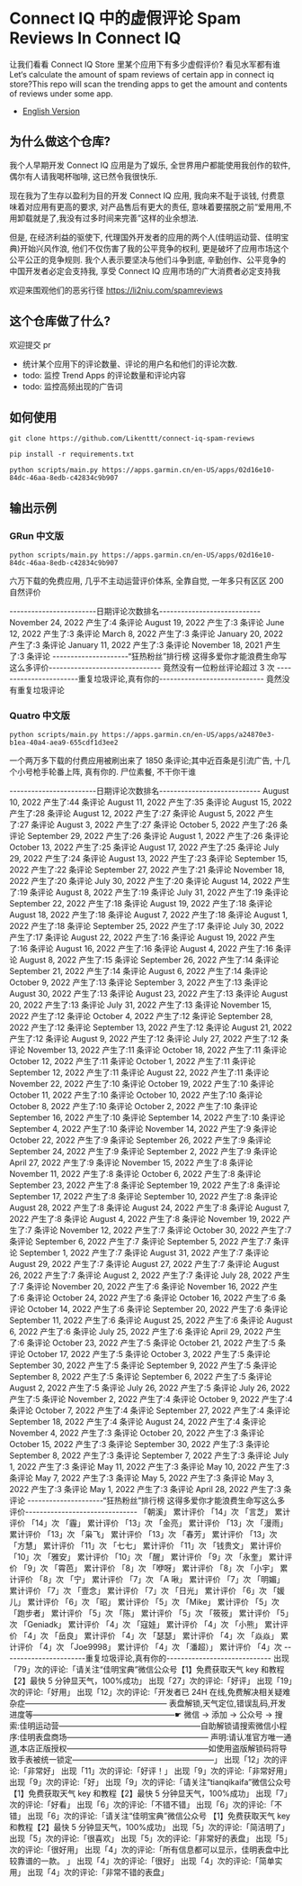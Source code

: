 # Connect IQ 中的虚假评论 Spam Reviews In Connect IQ

让我们看看 Connect IQ Store 里某个应用下有多少虚假评价? 看见水军都有谁
Let‘s calculate the amount of spam reviews of certain app in connect iq store?This repo will scan the trending apps to get the amount and contents of reviews under some app.

- [English Version](./README-en.md)

## 为什么做这个仓库?

我个人早期开发 Connect IQ 应用是为了娱乐, 全世界用户都能使用我创作的软件, 偶尔有人请我喝杯咖啡, 这已然令我很快乐.

现在我为了生存以盈利为目的开发 Connect IQ 应用, 我向来不耻于谈钱, 付费意味着对应用有更高的要求, 对产品售后有更大的责任, 意味着要摆脱之前“爱用用,不用卸载就是了,我没有过多时间来完善”这样的业余想法.

但是, 在经济利益的驱使下, 代理国外开发者的应用的两个人(佳明运动营、佳明宝典)开始兴风作浪, 他们不仅伤害了我的公平竞争的权利, 更是破坏了应用市场这个公平公正的竞争规则. 我个人表示要坚决与他们斗争到底, 辛勤创作、公平竞争的中国开发者必定会支持我, 享受 Connect IQ 应用市场的广大消费者必定支持我

欢迎来围观他们的恶劣行径 https://li2niu.com/spamreviews

## 这个仓库做了什么?

欢迎提交 pr

- 统计某个应用下的评论数量、评论的用户名和他们的评论次数.
- todo: 监控 Trend Apps 的评论数量和评论内容
- todo: 监控高频出现的广告词

## 如何使用

```
git clone https://github.com/Likenttt/connect-iq-spam-reviews

pip install -r requirements.txt

python scripts/main.py https://apps.garmin.cn/en-US/apps/02d16e10-84dc-46aa-8edb-c42834c9b907
```

## 输出示例

### GRun 中文版

```
python scripts/main.py https://apps.garmin.cn/en-US/apps/02d16e10-84dc-46aa-8edb-c42834c9b907
```

六万下载的免费应用, 几乎不主动运营评价体系, 全靠自觉, 一年多只有区区 200 自然评价

------------------------日期评论次数排名----------------------------
November 24, 2022 产生了:4 条评论
August 19, 2022 产生了:3 条评论
June 12, 2022 产生了:3 条评论
March 8, 2022 产生了:3 条评论
January 20, 2022 产生了:3 条评论
January 11, 2022 产生了:3 条评论
November 18, 2021 产生了:3 条评论
---------------------“狂热粉丝”排行榜 这得多爱你才能浪费生命写这么多评价-------------------------------
竟然没有一位粉丝评论超过 3 次
-----------------------重复垃圾评论,真有你的-----------------------------
竟然没有重复垃圾评论

### Quatro 中文版

```
python scripts/main.py https://apps.garmin.cn/en-US/apps/a24870e3-b1ea-40a4-aea9-655cdf1d3ee2
```

一个两万多下载的付费应用被刷出来了 1850 条评论;其中近百条是引流广告, 十几个小号枪手轮番上阵, 真有你的. 尸位素餐, 不干你干谁

------------------------日期评论次数排名----------------------------
August 10, 2022 产生了:44 条评论
August 11, 2022 产生了:35 条评论
August 15, 2022 产生了:28 条评论
August 12, 2022 产生了:27 条评论
August 5, 2022 产生了:27 条评论
August 3, 2022 产生了:27 条评论
October 5, 2022 产生了:26 条评论
September 29, 2022 产生了:26 条评论
August 1, 2022 产生了:26 条评论
October 13, 2022 产生了:25 条评论
August 17, 2022 产生了:25 条评论
July 29, 2022 产生了:24 条评论
August 13, 2022 产生了:23 条评论
September 15, 2022 产生了:22 条评论
September 27, 2022 产生了:21 条评论
November 18, 2022 产生了:20 条评论
July 30, 2022 产生了:20 条评论
August 14, 2022 产生了:19 条评论
August 8, 2022 产生了:19 条评论
July 31, 2022 产生了:19 条评论
September 22, 2022 产生了:18 条评论
August 19, 2022 产生了:18 条评论
August 18, 2022 产生了:18 条评论
August 7, 2022 产生了:18 条评论
August 1, 2022 产生了:18 条评论
September 25, 2022 产生了:17 条评论
July 30, 2022 产生了:17 条评论
August 22, 2022 产生了:16 条评论
August 19, 2022 产生了:16 条评论
August 16, 2022 产生了:16 条评论
August 4, 2022 产生了:16 条评论
August 8, 2022 产生了:15 条评论
September 26, 2022 产生了:14 条评论
September 21, 2022 产生了:14 条评论
August 6, 2022 产生了:14 条评论
October 9, 2022 产生了:13 条评论
September 3, 2022 产生了:13 条评论
August 30, 2022 产生了:13 条评论
August 23, 2022 产生了:13 条评论
August 20, 2022 产生了:13 条评论
July 31, 2022 产生了:13 条评论
November 15, 2022 产生了:12 条评论
October 4, 2022 产生了:12 条评论
September 28, 2022 产生了:12 条评论
September 13, 2022 产生了:12 条评论
August 21, 2022 产生了:12 条评论
August 9, 2022 产生了:12 条评论
July 27, 2022 产生了:12 条评论
November 13, 2022 产生了:11 条评论
October 18, 2022 产生了:11 条评论
October 12, 2022 产生了:11 条评论
October 1, 2022 产生了:11 条评论
September 12, 2022 产生了:11 条评论
August 22, 2022 产生了:11 条评论
November 22, 2022 产生了:10 条评论
October 19, 2022 产生了:10 条评论
October 11, 2022 产生了:10 条评论
October 10, 2022 产生了:10 条评论
October 8, 2022 产生了:10 条评论
October 2, 2022 产生了:10 条评论
September 16, 2022 产生了:10 条评论
September 14, 2022 产生了:10 条评论
September 4, 2022 产生了:10 条评论
November 14, 2022 产生了:9 条评论
October 22, 2022 产生了:9 条评论
September 26, 2022 产生了:9 条评论
September 24, 2022 产生了:9 条评论
September 2, 2022 产生了:9 条评论
April 27, 2022 产生了:9 条评论
November 15, 2022 产生了:8 条评论
November 11, 2022 产生了:8 条评论
October 6, 2022 产生了:8 条评论
September 23, 2022 产生了:8 条评论
September 19, 2022 产生了:8 条评论
September 17, 2022 产生了:8 条评论
September 10, 2022 产生了:8 条评论
August 28, 2022 产生了:8 条评论
August 24, 2022 产生了:8 条评论
August 7, 2022 产生了:8 条评论
August 4, 2022 产生了:8 条评论
November 19, 2022 产生了:7 条评论
November 12, 2022 产生了:7 条评论
October 30, 2022 产生了:7 条评论
September 6, 2022 产生了:7 条评论
September 5, 2022 产生了:7 条评论
September 1, 2022 产生了:7 条评论
August 31, 2022 产生了:7 条评论
August 29, 2022 产生了:7 条评论
August 27, 2022 产生了:7 条评论
August 26, 2022 产生了:7 条评论
August 2, 2022 产生了:7 条评论
July 28, 2022 产生了:7 条评论
November 20, 2022 产生了:6 条评论
November 16, 2022 产生了:6 条评论
October 24, 2022 产生了:6 条评论
October 16, 2022 产生了:6 条评论
October 14, 2022 产生了:6 条评论
September 20, 2022 产生了:6 条评论
September 11, 2022 产生了:6 条评论
August 25, 2022 产生了:6 条评论
August 6, 2022 产生了:6 条评论
July 25, 2022 产生了:6 条评论
April 29, 2022 产生了:6 条评论
October 23, 2022 产生了:5 条评论
October 21, 2022 产生了:5 条评论
October 17, 2022 产生了:5 条评论
October 3, 2022 产生了:5 条评论
September 30, 2022 产生了:5 条评论
September 9, 2022 产生了:5 条评论
September 8, 2022 产生了:5 条评论
September 6, 2022 产生了:5 条评论
August 2, 2022 产生了:5 条评论
July 26, 2022 产生了:5 条评论
July 26, 2022 产生了:5 条评论
November 2, 2022 产生了:4 条评论
October 9, 2022 产生了:4 条评论
October 7, 2022 产生了:4 条评论
September 27, 2022 产生了:4 条评论
September 18, 2022 产生了:4 条评论
August 24, 2022 产生了:4 条评论
November 4, 2022 产生了:3 条评论
October 20, 2022 产生了:3 条评论
October 15, 2022 产生了:3 条评论
September 30, 2022 产生了:3 条评论
September 8, 2022 产生了:3 条评论
September 7, 2022 产生了:3 条评论
July 1, 2022 产生了:3 条评论
May 11, 2022 产生了:3 条评论
May 10, 2022 产生了:3 条评论
May 7, 2022 产生了:3 条评论
May 5, 2022 产生了:3 条评论
May 3, 2022 产生了:3 条评论
May 1, 2022 产生了:3 条评论
April 28, 2022 产生了:3 条评论
---------------------“狂热粉丝”排行榜 这得多爱你才能浪费生命写这么多评价-------------------------------
「朝溪」 累计评价 「14」次
「言芝」 累计评价 「14」次
「霾」 累计评价 「13」次
「金亮」 累计评价 「13」次
「漫雨」 累计评价 「13」次
「枭飞」 累计评价 「13」次
「春芳」 累计评价 「13」次
「方慧」 累计评价 「11」次
「七七」 累计评价 「11」次
「钱贵文」 累计评价 「10」次
「雅安」 累计评价 「10」次
「醒」 累计评价 「9」次
「永奎」 累计评价 「9」次
「霄芭」 累计评价 「8」次
「咿呀」 累计评价 「8」次
「小宇」 累计评价 「8」次
「宁」 累计评价 「7」次
「A 啾」 累计评价 「7」次
「明媚」 累计评价 「7」次
「壹念」 累计评价 「7」次
「日光」 累计评价 「6」次
「媛儿」 累计评价 「6」次
「昭」 累计评价 「5」次
「Mike」 累计评价 「5」次
「跑步者」 累计评价 「5」次
「陈」 累计评价 「5」次
「筱筱」 累计评价 「5」次
「Geniadk」 累计评价 「4」次
「寇娃」 累计评价 「4」次
「小熊」 累计评价 「4」次
「岳良」 累计评价 「4」次
「瑟瑟」 累计评价 「4」次
「焱焱」 累计评价 「4」次
「Joe9998」 累计评价 「4」次
「潘超）」 累计评价 「4」次
-----------------------重复垃圾评论,真有你的-----------------------------
出现「79」次的评论:「请关注“佳明宝典”微信公众号【1】免费获取天气 key 和教程 【2】最快 5 分钟显天气，100%成功」
出现「27」次的评论:「好评」
出现「19」次的评论:「好用」
出现「12」次的评论:「开发者已 24H 在线,免费解决相关疑难杂症—————————————————— 表盘解锁,天气定位,错误乱码,开发进度等——————————————————☛ 微信 → 添加 → 公众号 → 搜索:佳明运动营——————————————————自助解锁请搜索微信小程序:佳明表盘商场—————————————————— 声明:请认准官方唯一通道,本店正版授权——————————————————如使用盗版解锁码将导致手表被统一锁定——————————————————」
出现「12」次的评论:「非常好」
出现「11」次的评论:「好评！」
出现「9」次的评论:「非常好用」
出现「9」次的评论:「好」
出现「9」次的评论:「请关注“tianqikaifa”微信公众号 【1】免费获取天气 key 和教程【2】最快 5 分钟显天气，100%成功」
出现「7」次的评论:「好看」
出现「6」次的评论:「不错不错」
出现「6」次的评论:「不错」
出现「6」次的评论:「请关注“佳明宝典”微信公众号 【1】免费获取天气 key 和教程【2】最快 5 分钟显天气，100%成功」
出现「5」次的评论:「简洁明了」
出现「5」次的评论:「很喜欢」
出现「5」次的评论:「非常好的表盘」
出现「5」次的评论:「很好用」
出现「4」次的评论:「所有信息都可以显示，佳明表盘中比较靠谱的一款。 」
出现「4」次的评论:「很好」
出现「4」次的评论:「简单实用」
出现「4」次的评论:「非常不错的表盘」
